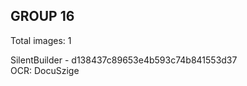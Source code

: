 ## GROUP 16
Total images: 1  

SilentBuilder - d138437c89653e4b593c74b841553d37  
OCR: DocuSzige  

